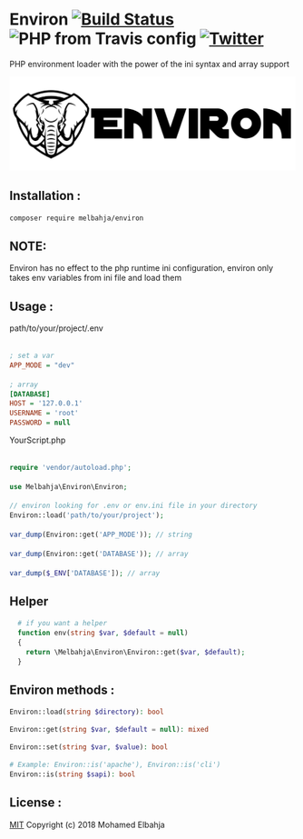 # Environ [![Build Status](https://img.shields.io/travis/melbahja/environ/master.svg)](https://travis-ci.org/melbahja/environ) ![PHP from Travis config](https://img.shields.io/travis/php-v/melbahja/environ.svg) [![Twitter](https://img.shields.io/twitter/url/https/github.com/melbahja/environ.svg?style=social)](https://twitter.com/intent/tweet?text=Wow:&url=https%3A%2F%2Fgithub.com%2Fmelbahja%2Fenviron)

PHP environment loader with the power of the ini syntax and array support

![](environ.jpg?raw=true)

## Installation :

```bash
composer require melbahja/environ
```

## NOTE:

Environ has no effect to the php runtime ini configuration, environ only takes env variables from ini file and load them 

## Usage :

path/to/your/project/.env
```ini

; set a var
APP_MODE = "dev"

; array
[DATABASE]
HOST = '127.0.0.1'
USERNAME = 'root'
PASSWORD = null

```

YourScript.php
```php

require 'vendor/autoload.php';

use Melbahja\Environ\Environ;

// environ looking for .env or env.ini file in your directory
Environ::load('path/to/your/project');

var_dump(Environ::get('APP_MODE')); // string

var_dump(Environ::get('DATABASE')); // array

var_dump($_ENV['DATABASE']); // array

```

## Helper

```php
  # if you want a helper
  function env(string $var, $default = null)
  {
    return \Melbahja\Environ\Environ::get($var, $default);
  }
```

## Environ methods :

```php
Environ::load(string $directory): bool
```
```php
Environ::get(string $var, $default = null): mixed
```
```php
Environ::set(string $var, $value): bool
```
```php
# Example: Environ::is('apache'), Environ::is('cli')
Environ::is(string $sapi): bool
```


## License :

[MIT](https://github.com/melbahja/environ/blob/master/LICENSE) Copyright (c) 2018 Mohamed Elbahja
